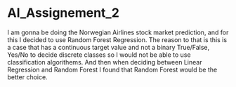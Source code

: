 # AI_Assignement_2

I am gonna be doing the Norwegian Airlines stock market prediction, and for this I decided to use Random Forest Regression. 
The reason to that is this is a case that has a continuous target value and not a binary True/False, Yes/No to decide discrete classes so I would not be able to use classification algorithems. And then when deciding between Linear Regression and Random Forest I found that Random Forest would be the better choice. 
